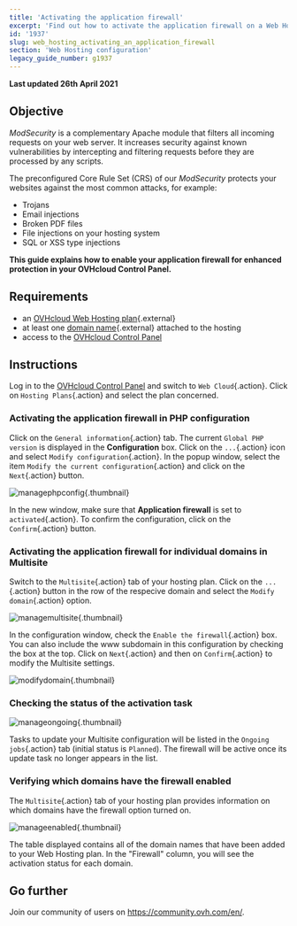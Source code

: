 ```yaml
---
title: 'Activating the application firewall'
excerpt: 'Find out how to activate the application firewall on a Web Hosting plan'
id: '1937'
slug: web_hosting_activating_an_application_firewall
section: 'Web Hosting configuration'
legacy_guide_number: g1937
---
```


**Last updated 26th April 2021**


## Objective

*ModSecurity* is a complementary Apache module that filters all incoming requests on your web server. It increases security against known vulnerabilities by intercepting and filtering requests before they are processed by any scripts. 

The preconfigured Core Rule Set (CRS) of our *ModSecurity* protects your websites against the most common attacks, for example:

- Trojans
- Email injections
- Broken PDF files
- File injections on your hosting system
- SQL or XSS type injections


**This guide explains how to enable your application firewall for enhanced protection in your OVHcloud Control Panel.**

## Requirements

- an [OVHcloud Web Hosting plan](https://www.ovhcloud.com/en-sg/web-hosting/){.external}
- at least one [domain name](https://www.ovhcloud.com/en-sg/domains/){.external} attached to the hosting
- access to the [OVHcloud Control Panel](https://ca.ovh.com/auth/?action=gotomanager&from=https://www.ovh.com/sg/&ovhSubsidiary=sg)


## Instructions

Log in to the [OVHcloud Control Panel](https://ca.ovh.com/auth/?action=gotomanager&from=https://www.ovh.com/sg/&ovhSubsidiary=sg) and switch to `Web Cloud`{.action}. 
Click on `Hosting Plans`{.action} and select the plan concerned.


### Activating the application firewall in PHP configuration

Click on the `General information`{.action} tab. The current `Global PHP version` is displayed in the **Configuration** box.  Click on the `...`{.action} icon and select `Modify configuration`{.action}. In the popup window, select the item `Modify the current configuration`{.action} and click on the `Next`{.action} button.


![managephpconfig](images/manage-php-config.png){.thumbnail}

In the new window, make sure that **Application firewall** is set to `activated`{.action}. To confirm the configuration, click on the `Confirm`{.action} button.


### Activating the application firewall for individual domains in Multisite

Switch to the `Multisite`{.action} tab of your hosting plan. Click on the `...`{.action} button in the row of the respecive domain and select the `Modify domain`{.action} option. 


![managemultisite](images/firewall-modify-multisite.png){.thumbnail}

In the configuration window, check the `Enable the firewall`{.action} box. You can also include the www subdomain in this configuration by checking the box at the top.
Click on `Next`{.action} and then on `Confirm`{.action} to modify the Multisite settings.

![modifydomain](images/firewall-modify-domain.png){.thumbnail}


### Checking the status of the activation task

![manageongoing](images/firewal-ongoing-jobs.png){.thumbnail}


Tasks to update your Multisite configuration will be listed in the `Ongoing jobs`{.action} tab (initial status is `Planned`). The firewall will be active once its update task no longer appears in the list.


### Verifying which domains have the firewall enabled

The `Multisite`{.action} tab of your hosting plan provides information on which domains have the firewall option turned on.

![manageenabled](images/firewall-enabled-multisite.png){.thumbnail}

The table displayed contains all of the domain names that have been added to your Web Hosting plan. In the "Firewall" column, you will see the activation status for each domain. 

## Go further

Join our community of users on <https://community.ovh.com/en/>.